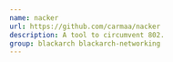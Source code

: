 ```yaml
---
name: nacker
url: https://github.com/carmaa/nacker
description: A tool to circumvent 802.
group: blackarch blackarch-networking
---
```


